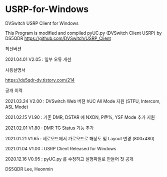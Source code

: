 # USRP-for-Windows
DVSwitch USRP Client for Windows

This Program is modified and compiled pyUC.py (DVSwitch Client USRP) by DS5QDR 
https://github.com/DVSwitch/USRP_Client


최신버젼

2021.04.01 V2.05 : 일부 오류 개선



사용설명서

https://ds5qdr-dv.tistory.com/214



공개 이력

2021.03.24 V2.00 : DVSwitch Web 버젼 hUC All Mode 지원 (STFU, Intercom, ASL Mode) 

2021.02.15 V1.90 : 기존 DMR, DSTAR 에 NXDN, P@%, YSF Mode 추가 지원

2021.02.01 V1.80 : DMR TG Status 기능 추가

2021.01.21 V1.65 : 세로모드에서 가로모드로 해상도 및 Layout 변경 (800x480)

2021.01.04 V1.00 : USRP Client Released for Windows

2020.12.16 V0.95 : pyUC.py 를 수정하고 실행파일로 만들어 첫 공개


DS5QDR Lee, Heonmin
